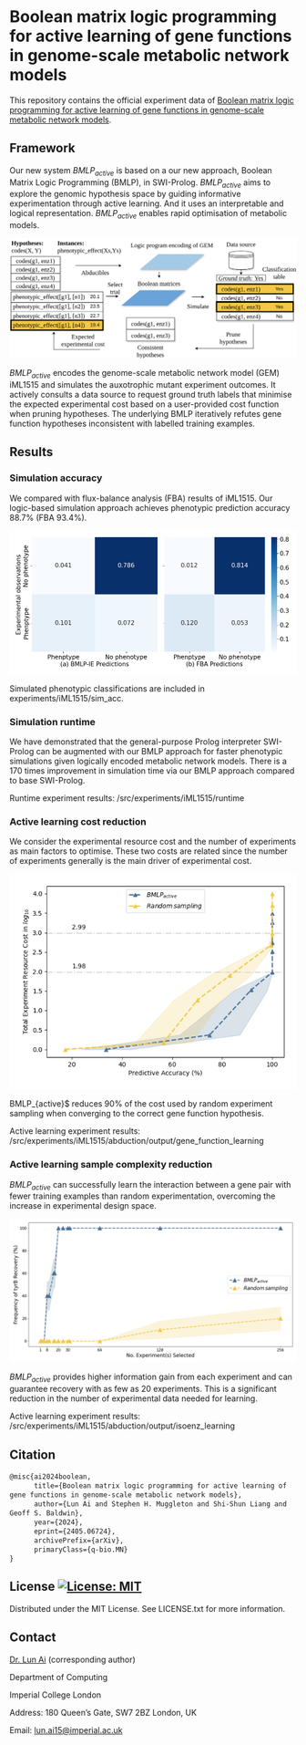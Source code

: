 # Boolean matrix logic programming for active learning of gene functions in genome-scale metabolic network models

This repository contains the official experiment data of [Boolean matrix logic programming for active learning of gene functions in genome-scale metabolic network models](https://arxiv.org/abs/2405.06724). 

## Framework

Our new system $BMLP_{active}$ is based on a our new approach, Boolean Matrix Logic Programming (BMLP), in SWI-Prolog. 
$BMLP_{active}$ aims to explore the genomic hypothesis space by guiding informative experimentation through active learning. 
And it uses an interpretable and logical representation. $BMLP_{active}$ enables rapid optimisation of metabolic models.

![Framework_overview](figs/bmlp_active.png)

$BMLP_{active}$ encodes the genome-scale metabolic network model (GEM) iML1515 and simulates the auxotrophic mutant experiment outcomes. It actively consults a data source to request ground truth labels that minimise the expected experimental cost based on a user-provided cost function when pruning hypotheses. The underlying BMLP iteratively refutes gene function hypotheses inconsistent with labelled training examples.

## Results

### Simulation accuracy

We compared with flux-balance analysis (FBA) results of iML1515. 
Our logic-based simulation approach achieves phenotypic
prediction accuracy 88.7% (FBA 93.4%).

![normalised confusion matrices](figs/cm.png)

Simulated phenotypic classifications are included in experiments/iML1515/sim_acc.

### Simulation runtime

We have demonstrated that the general-purpose Prolog interpreter SWI-Prolog can be augmented with our BMLP approach for faster phenotypic simulations given logically encoded metabolic network models.
There is a 170 times improvement in simulation time via our BMLP approach compared to base SWI-Prolog.

Runtime experiment results:
/src/experiments/iML1515/runtime

### Active learning cost reduction

We consider the experimental resource cost and the number of experiments as main factors to optimise. These two costs are related since the number of experiments generally is the main driver of experimental cost. 

![cost_reduction](figs/accuracy_cost.png)

BMLP_{active}$ reduces 90% of the cost used by random experiment sampling when converging to the correct gene function hypothesis. 

Active learning experiment results:
/src/experiments/iML1515/abduction/output/gene_function_learning

### Active learning sample complexity reduction

$BMLP_{active}$ can successfully learn the interaction between a gene pair with fewer training examples than random experimentation, overcoming the increase in experimental design space. 

![isoenzyme_learning](figs/accuracy_256.png)

$BMLP_{active}$ provides higher information gain from each experiment and can guarantee recovery with as few as 20 experiments. 
This is a significant reduction in the number of experimental data needed for learning.

Active learning experiment results:
/src/experiments/iML1515/abduction/output/isoenz_learning

## Citation

```commandline
@misc{ai2024boolean,
      title={Boolean matrix logic programming for active learning of gene functions in genome-scale metabolic network models}, 
      author={Lun Ai and Stephen H. Muggleton and Shi-Shun Liang and Geoff S. Baldwin},
      year={2024},
      eprint={2405.06724},
      archivePrefix={arXiv},
      primaryClass={q-bio.MN}
}
```

## License [![License: MIT](https://img.shields.io/badge/License-MIT-yellow.svg)](https://opensource.org/licenses/MIT)

Distributed under the MIT License. See LICENSE.txt for more information.

## Contact
[Dr. Lun Ai](https://lai1997.github.io/) (corresponding author)

Department of Computing

Imperial College London

Address: 180 Queen’s Gate, SW7 2BZ London, UK

Email: lun.ai15@imperial.ac.uk